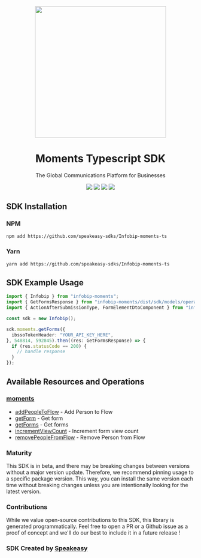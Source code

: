 <div align="center">
    <img src="https://user-images.githubusercontent.com/6267663/236253267-fdcfa9b0-0cb4-43cf-91d6-c3f4020cf038.svg" width="350px">
    <h1>Moments Typescript SDK</h1>
   <p>The Global Communications Platform for Businesses</p>
   <a href="https://www.infobip.com/docs/api/customer-engagement/moments"><img src="https://img.shields.io/static/v1?label=Docs&message=API Ref&color=fc6424&style=for-the-badge" /></a>
   <a href="https://github.com/speakeasy-sdks/Infobip-moments-ts/actions"><img src="https://img.shields.io/github/actions/workflow/status/speakeasy-sdks/Infobip-moments-ts/speakeasy_sdk_generation.yml?style=for-the-badge" /></a>
  <a href="https://opensource.org/licenses/MIT"><img src="https://img.shields.io/badge/License-MIT-blue.svg?style=for-the-badge" /></a>
  <a href="https://github.com/speakeasy-sdks/Infobip-moments-ts/releases"><img src="https://img.shields.io/github/v/release/speakeasy-sdks/Infobip-moments-ts?sort=semver&style=for-the-badge" /></a>
</div>


<!-- Start SDK Installation -->
## SDK Installation

### NPM

```bash
npm add https://github.com/speakeasy-sdks/Infobip-moments-ts
```

### Yarn

```bash
yarn add https://github.com/speakeasy-sdks/Infobip-moments-ts
```
<!-- End SDK Installation -->

## SDK Example Usage
<!-- Start SDK Example Usage -->
```typescript
import { Infobip } from "infobip-moments";
import { GetFormsResponse } from "infobip-moments/dist/sdk/models/operations";
import { ActionAfterSubmissionType, FormElementDtoComponent } from "infobip-moments/dist/sdk/models/shared";

const sdk = new Infobip();

sdk.moments.getForms({
  ibssoTokenHeader: "YOUR_API_KEY_HERE",
}, 548814, 592845).then((res: GetFormsResponse) => {
  if (res.statusCode == 200) {
    // handle response
  }
});
```
<!-- End SDK Example Usage -->

<!-- Start SDK Available Operations -->
## Available Resources and Operations


### [moments](docs/moments/README.md)

* [addPeopleToFlow](docs/moments/README.md#addpeopletoflow) - Add Person to Flow
* [getForm](docs/moments/README.md#getform) - Get form
* [getForms](docs/moments/README.md#getforms) - Get forms
* [incrementViewCount](docs/moments/README.md#incrementviewcount) - Increment form view count
* [removePeopleFromFlow](docs/moments/README.md#removepeoplefromflow) - Remove Person from Flow
<!-- End SDK Available Operations -->

### Maturity

This SDK is in beta, and there may be breaking changes between versions without a major version update. Therefore, we recommend pinning usage
to a specific package version. This way, you can install the same version each time without breaking changes unless you are intentionally
looking for the latest version.

### Contributions

While we value open-source contributions to this SDK, this library is generated programmatically.
Feel free to open a PR or a Github issue as a proof of concept and we'll do our best to include it in a future release !

### SDK Created by [Speakeasy](https://docs.speakeasyapi.dev/docs/using-speakeasy/client-sdks)

